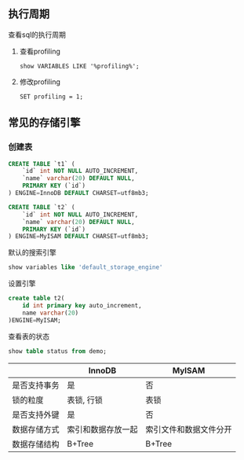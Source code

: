 ## 执行周期

查看sql的执行周期

1. 查看profiling

   ```mysql
   show VARIABLES LIKE '%profiling%';
   ```

2. 修改profiling

   ```mysql
   SET profiling = 1;
   ```

   


## 常见的存储引擎

### 创建表

```sql
CREATE TABLE `t1` ( 
    `id` int NOT NULL AUTO_INCREMENT, 
    `name` varchar(20) DEFAULT NULL, 
    PRIMARY KEY (`id`) 
) ENGINE=InnoDB DEFAULT CHARSET=utf8mb3;

CREATE TABLE `t2` ( 
    `id` int NOT NULL AUTO_INCREMENT, 
    `name` varchar(20) DEFAULT NULL, 
    PRIMARY KEY (`id`) 
) ENGINE=MyISAM DEFAULT CHARSET=utf8mb3;
```



默认的搜索引擎

```sql
show variables like 'default_storage_engine'
```

设置引擎

```sql
create table t2( 
    id int primary key auto_increment, 
    name varchar(20) 
)ENGINE=MyISAM;
```

查看表的状态

```sql
show table status from demo;
```



|              | InnoDB             | MyISAM                 |
| ------------ | ------------------ | ---------------------- |
| 是否⽀持事务 | 是                 | 否                     |
| 锁的粒度     | 表锁, ⾏锁         | 表锁                   |
| 是否⽀持外键 | 是                 | 否                     |
| 数据存储⽅式 | 索引和数据存放⼀起 | 索引⽂件和数据⽂件分开 |
| 数据存储结构 | B+Tree             | B+Tree                 |

